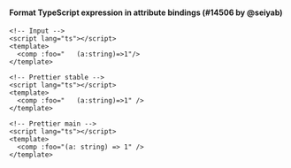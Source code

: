 #### Format TypeScript expression in attribute bindings (#14506 by @seiyab)

<!-- prettier-ignore -->
```vue
<!-- Input -->
<script lang="ts"></script>
<template>
  <comp :foo="   (a:string)=>1"/>
</template>

<!-- Prettier stable -->
<script lang="ts"></script>
<template>
  <comp :foo="   (a:string)=>1" />
</template>

<!-- Prettier main -->
<script lang="ts"></script>
<template>
  <comp :foo="(a: string) => 1" />
</template>
```
